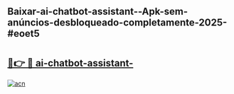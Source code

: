 ## Baixar-ai-chatbot-assistant--Apk-sem-anúncios-desbloqueado-completamente-2025-#eoet5

# <h2><a href="https://ainizakaria.my?title=ai-chatbot-assistant-&ref=20M">🔗👉 🔴 ai-chatbot-assistant-</a></h2>

[![acn](https://github.com/user-attachments/assets/0f9c940e-d8b0-45ae-aac7-cd30a18b3e1c)](https://ainizakaria.my?title=ai-chatbot-assistant-&ref=20M)

